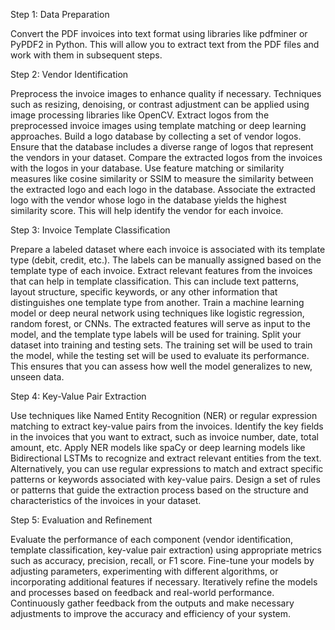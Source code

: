 Step 1: Data Preparation

Convert the PDF invoices into text format using libraries like pdfminer or PyPDF2 in Python. This will allow you to extract text from the PDF files and work with them in subsequent steps.

Step 2: Vendor Identification

Preprocess the invoice images to enhance quality if necessary. Techniques such as resizing, denoising, or contrast adjustment can be applied using image processing libraries like OpenCV.
Extract logos from the preprocessed invoice images using template matching or deep learning approaches.
Build a logo database by collecting a set of vendor logos. Ensure that the database includes a diverse range of logos that represent the vendors in your dataset.
Compare the extracted logos from the invoices with the logos in your database. Use feature matching or similarity measures like cosine similarity or SSIM to measure the similarity between the extracted logo and each logo in the database.
Associate the extracted logo with the vendor whose logo in the database yields the highest similarity score. This will help identify the vendor for each invoice.

Step 3: Invoice Template Classification

Prepare a labeled dataset where each invoice is associated with its template type (debit, credit, etc.). The labels can be manually assigned based on the template type of each invoice.
Extract relevant features from the invoices that can help in template classification. This can include text patterns, layout structure, specific keywords, or any other information that distinguishes one template type from another.
Train a machine learning model or deep neural network using techniques like logistic regression, random forest, or CNNs. The extracted features will serve as input to the model, and the template type labels will be used for training.
Split your dataset into training and testing sets. The training set will be used to train the model, while the testing set will be used to evaluate its performance. This ensures that you can assess how well the model generalizes to new, unseen data.

Step 4: Key-Value Pair Extraction

Use techniques like Named Entity Recognition (NER) or regular expression matching to extract key-value pairs from the invoices.
Identify the key fields in the invoices that you want to extract, such as invoice number, date, total amount, etc.
Apply NER models like spaCy or deep learning models like Bidirectional LSTMs to recognize and extract relevant entities from the text.
Alternatively, you can use regular expressions to match and extract specific patterns or keywords associated with key-value pairs.
Design a set of rules or patterns that guide the extraction process based on the structure and characteristics of the invoices in your dataset.

Step 5: Evaluation and Refinement

Evaluate the performance of each component (vendor identification, template classification, key-value pair extraction) using appropriate metrics such as accuracy, precision, recall, or F1 score.
Fine-tune your models by adjusting parameters, experimenting with different algorithms, or incorporating additional features if necessary.
Iteratively refine the models and processes based on feedback and real-world performance. Continuously gather feedback from the outputs and make necessary adjustments to improve the accuracy and efficiency of your system.